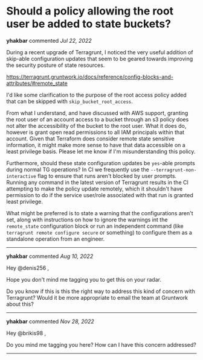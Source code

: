 # Should a policy allowing the root user be added to state buckets?

**yhakbar** commented *Jul 22, 2022*

During a recent upgrade of Terragrunt, I noticed the very useful addition of skip-able configuration updates that seem to be geared towards improving the security posture of state resources.

https://terragrunt.gruntwork.io/docs/reference/config-blocks-and-attributes/#remote_state

I'd like some clarification to the purpose of the root access policy added that can be skipped with `skip_bucket_root_access`.

From what I understand, and have discussed with AWS support, granting the root user of an account access to a bucket through an s3 policy does not alter the accessibility of the bucket to the root user. What it does do, however is grant open read permissions to all IAM principals within that account. Given that Terraform does consider remote state sensitive information, it might make more sense to have that data accessible on a least privilege basis. Please let me know if I'm misunderstanding this policy.

Furthermore, should these state configuration updates be `yes`-able prompts during normal TG operations? In CI we frequently use the `--terragrunt-non-interactive` flag to ensure that runs aren't blocked by user prompts. Running any command in the latest version of Terragrunt results in the CI attempting to make the policy update remotely, which it shouldn't have permission to do if the service user/role associated with that run is granted least privilege.

What might be preferred is to state a warning that the configurations aren't set, along with instructions on how to ignore the warnings int the `remote_state` configuration block or run an independent command (like `terragrunt remote configure secure` or something) to configure them as a standalone operation from an engineer.
<br />
***


**yhakbar** commented *Aug 10, 2022*

Hey @denis256 ,

Hope you don't mind me tagging you to get this on your radar.

Do you know if this is this the right way to address this kind of concern with Terragrunt? Would it be more appropriate to email the team at Gruntwork about this?
***

**yhakbar** commented *Nov 28, 2022*

Hey @brikis98 ,

Do you mind me tagging you here? How can I have this concern addressed?
***

